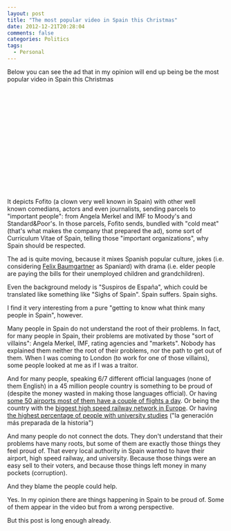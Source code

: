 ```yaml
---
layout: post
title: "The most popular video in Spain this Christmas"
date: 2012-12-21T20:28:04
comments: false
categories: Politics
tags:
  - Personal
---
```


<div class="separator" style="clear: both; text-align: left;">Below you can see the ad that in my opinion will end up being be the most popular video in Spain this Christmas</div><div class="separator" style="clear: both; text-align: center;">
</div><div class="separator" style="clear: both; text-align: center;"><object class="BLOGGER-youtube-video" classid="clsid:D27CDB6E-AE6D-11cf-96B8-444553540000" codebase="http://download.macromedia.com/pub/shockwave/cabs/flash/swflash.cab#version=6,0,40,0" data-thumbnail-src="http://1.gvt0.com/vi/D_omZ5bo8lk/0.jpg" height="266" width="320"><param name="movie" value="http://www.youtube.com/v/D_omZ5bo8lk&fs=1&source=uds" /><param name="bgcolor" value="#FFFFFF" /><param name="allowFullScreen" value="true" /><embed width="320" height="266"  src="http://www.youtube.com/v/D_omZ5bo8lk&fs=1&source=uds" type="application/x-shockwave-flash" allowfullscreen="true"></embed></object></div>It depicts Fofito (a clown very well known in Spain) with other well known&nbsp;comedians,&nbsp;actors and even journalists, sending parcels to "important people": from Angela Merkel and IMF to Moody's and Standard&amp;Poor's. In those parcels, Fofito sends, bundled with&nbsp;"cold meat" (that's what makes the company that prepared the ad),&nbsp;some sort of Curriculum Vitae of Spain, telling those "important organizations", why Spain should be respected.


The ad is quite moving, because it mixes Spanish popular culture, jokes (i.e. considering [Felix Baumgartner](http://www.youtube.com/watch?v=dP4xFyeBWwQ) as Spaniard) with drama (i.e. elder people are paying the bills for their unemployed children and grandchildren).


Even the background melody is "Suspiros de España", which could be translated like something like "Sighs of Spain". Spain suffers. Spain sighs.


I find it very interesting from a pure "getting to know what think many people in Spain", however.


Many people in Spain do not understand the root of their problems. In fact, for many people in Spain, their problems are motivated by those "sort of villains": Angela Merkel, IMF, rating agencies and "markets". Nobody has explained them neither the root of their problems, nor the path to get out of them. When I was coming to London (to work for one of those villains), some people looked at me as if I was a traitor.


And for many people, speaking 6/7 different official languages (none of them English) in a 45 million people country is something to be proud of (despite the money wasted in making those languages official). Or having [some 50 airports most of them have a couple of flights a day](http://www.elblogsalmon.com/sectores/espana-solo-tiene-diez-aeropuertos-rentables-alguien-dijo-burbuja). Or being the country with the [biggest high speed railway network in Europe](http://www.lavanguardia.com/politica/20101219/54091230022/la-red-espanola-de-alta-velocidad-es-la-mas-extensa-de-europa.html). Or having [the highest percentage of people with university studies](http://www.teinteresa.es/educa/universitarios-Alemania-escasa-formacion-profesional_0_553746940.html) ("la generación más preparada de la historia")


And many people do not connect the dots. They don't understand that their problems have many roots, but some of them are exactly those things they feel proud of. That every local authority in Spain wanted to have their airport, high speed railway, and university. Because those things were an easy sell to their voters, and because those things left money in many pockets (corruption).


And they blame the people could help.


Yes. In my opinion there are things happening in Spain to be proud of. Some of them appear in the video but from a wrong perspective.


But this post is long enough already.
